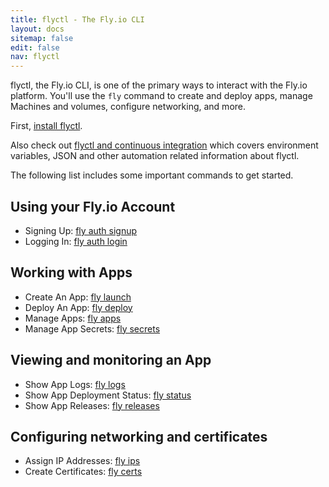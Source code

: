 ```yaml
---
title: flyctl - The Fly.io CLI
layout: docs
sitemap: false
edit: false
nav: flyctl
---
```


flyctl, the Fly.io CLI, is one of the primary ways to interact with the Fly.io platform. You'll use the `fly` command to create and deploy apps, manage Machines and volumes, configure networking, and more.

First, [install flyctl](/docs/flyctl/install/).

Also check out [flyctl and continuous integration](/docs/flyctl/integrating/) which covers environment variables, JSON and other automation related information about flyctl.

The following list includes some important commands to get started.

## Using your Fly.io Account

* Signing Up: [fly auth signup](/docs/flyctl/auth-signup/)
* Logging In: [fly auth login](/docs/flyctl/auth-login/)

## Working with Apps

* Create An App: [fly launch](/docs/flyctl/launch/)
* Deploy An App: [fly deploy](/docs/flyctl/deploy/)
* Manage Apps: [fly apps](/docs/flyctl/apps/)
* Manage App Secrets: [fly secrets](/docs/flyctl/secrets/)

## Viewing and monitoring an App

* Show App Logs: [fly logs](/docs/flyctl/logs/)
* Show App Deployment Status: [fly status](/docs/flyctl/status/)
* Show App Releases: [fly releases](/docs/flyctl/releases/)

## Configuring networking and certificates

* Assign IP Addresses: [fly ips](/docs/flyctl/ips/)
* Create Certificates: [fly certs](/docs/flyctl/certs/)


